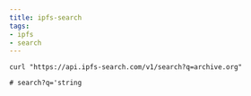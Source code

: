 ```yaml
---
title: ipfs-search
tags:
- ipfs
- search
---
```


``` shell
curl "https://api.ipfs-search.com/v1/search?q=archive.org"

# search?q='string

```
